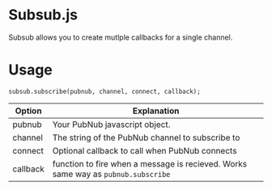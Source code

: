 # Subsub.js

Subsub allows you to create mutlple callbacks for a single channel.

# Usage

```
subsub.subscribe(pubnub, channel, connect, callback);
```

Option | Explanation
-------|-----------
pubnub | Your PubNub javascript object.
channel | The string of the PubNub channel to subscribe to
connect | Optional callback to call when PubNub connects
callback | function to fire when a message is recieved. Works same way as ```pubnub.subscribe```